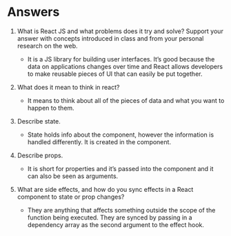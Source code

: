 # Answers

1. What is React JS and what problems does it try and solve? Support your answer with concepts introduced in class and from your personal research on the web.

    - 	It is a JS library for building user interfaces. It’s good because the data on applications changes over time and React allows developers to make reusable pieces of UI that can easily be put together.


1. What does it mean to think in react?

    -	It means to think about all of the pieces of data and what you want to happen to them.



1. Describe state.

    - State holds info about the component, however the information is handled differently. It is created in the component.


1. Describe props.

    - It is short for properties and it’s passed into the component and it can also be seen as arguments. 


1. What are side effects, and how do you sync effects in a React component to state or prop changes?


    - They are anything that affects something outside the scope of the function being executed. They are synced by passing in a dependency array as the second argument to the effect hook.